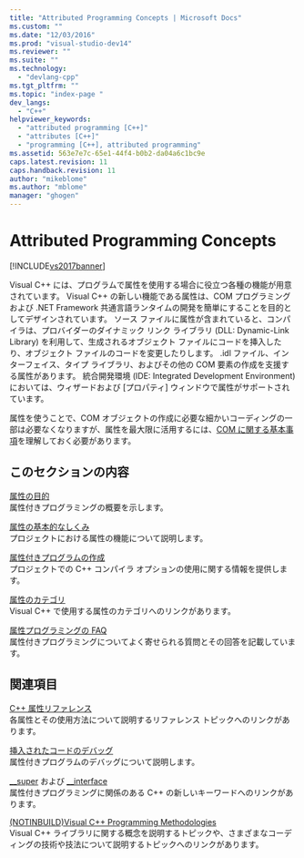 ```yaml
---
title: "Attributed Programming Concepts | Microsoft Docs"
ms.custom: ""
ms.date: "12/03/2016"
ms.prod: "visual-studio-dev14"
ms.reviewer: ""
ms.suite: ""
ms.technology: 
  - "devlang-cpp"
ms.tgt_pltfrm: ""
ms.topic: "index-page "
dev_langs: 
  - "C++"
helpviewer_keywords: 
  - "attributed programming [C++]"
  - "attributes [C++]"
  - "programming [C++], attributed programming"
ms.assetid: 563e7e7c-65e1-44f4-b0b2-da04a6c1bc9e
caps.latest.revision: 11
caps.handback.revision: 11
author: "mikeblome"
ms.author: "mblome"
manager: "ghogen"
---
```

# Attributed Programming Concepts
[!INCLUDE[vs2017banner](../assembler/inline/includes/vs2017banner.md)]

Visual C\+\+ には、プログラムで属性を使用する場合に役立つ各種の機能が用意されています。  Visual C\+\+ の新しい機能である属性は、COM プログラミングおよび .NET Framework 共通言語ランタイムの開発を簡単にすることを目的としてデザインされています。  ソース ファイルに属性が含まれていると、コンパイラは、プロバイダーのダイナミック リンク ライブラリ \(DLL: Dynamic\-Link Library\) を利用して、生成されるオブジェクト ファイルにコードを挿入したり、オブジェクト ファイルのコードを変更したりします。  .idl ファイル、インターフェイス、タイプ ライブラリ、およびその他の COM 要素の作成を支援する属性があります。  統合開発環境 \(IDE: Integrated Development Environment\) においては、ウィザードおよび \[プロパティ\] ウィンドウで属性がサポートされています。  
  
 属性を使うことで、COM オブジェクトの作成に必要な細かいコーディングの一部は必要なくなりますが、属性を最大限に活用するには、[COM に関する基本事項](http://msdn.microsoft.com/library/windows/desktop/ms694363)を理解しておく必要があります。  
  
## このセクションの内容  
 [属性の目的](../windows/purpose-of-attributes.md)  
 属性付きプログラミングの概要を示します。  
  
 [属性の基本的なしくみ](../windows/basic-mechanics-of-attributes.md)  
 プロジェクトにおける属性の機能について説明します。  
  
 [属性付きプログラムの作成](../windows/building-an-attributed-program.md)  
 プロジェクトでの C\+\+ コンパイラ オプションの使用に関する情報を提供します。  
  
 [属性のカテゴリ](../windows/attribute-categories.md)  
 Visual C\+\+ で使用する属性のカテゴリへのリンクがあります。  
  
 [属性プログラミングの FAQ](../Topic/Attribute%20Programming%20FAQ.md)  
 属性付きプログラミングについてよく寄せられる質問とその回答を記載しています。  
  
## 関連項目  
 [C\+\+ 属性リファレンス](../windows/cpp-attributes-reference.md)  
 各属性とその使用方法について説明するリファレンス トピックへのリンクがあります。  
  
 [挿入されたコードのデバッグ](../Topic/How%20to:%20Debug%20Injected%20Code.md)  
 属性付きプログラムのデバッグについて説明します。  
  
 [\_\_super](../cpp/super.md) および [\_\_interface](../Topic/__interface.md)  
 属性付きプログラミングに関係のある C\+\+ の新しいキーワードへのリンクがあります。  
  
 [\(NOTINBUILD\)Visual C\+\+ Programming Methodologies](http://msdn.microsoft.com/ja-jp/0822f806-fa81-4b65-bf0f-1e2921f30c95)  
 Visual C\+\+ ライブラリに関する概念を説明するトピックや、さまざまなコーディングの技術や技法について説明するトピックへのリンクがあります。